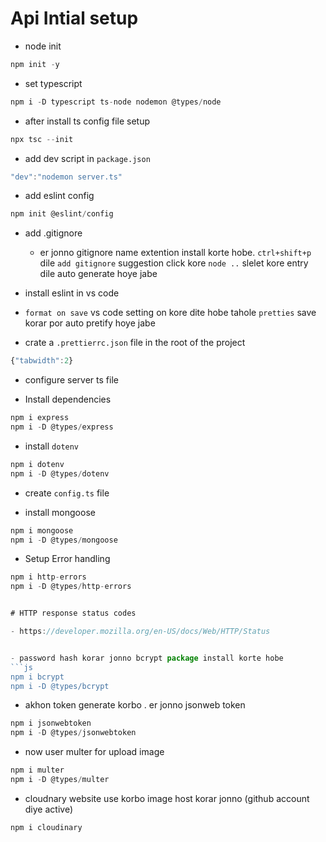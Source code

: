 # Api Intial setup


- node init 
```js
npm init -y
```

- set typescript 
```js
npm i -D typescript ts-node nodemon @types/node
```

- after install ts config file setup
```js
npx tsc --init
```

- add dev script in `package.json`
```js
"dev":"nodemon server.ts"
```

- add eslint config
```js
npm init @eslint/config
```

- add .gitignore
  - er jonno gitignore name extention install korte hobe. `ctrl+shift+p` dile `add gitignore` suggestion click kore `node ..` slelet kore entry dile auto generate hoye jabe

- install eslint in vs code

- `format on save` vs code setting on kore dite hobe tahole `pretties` save korar por auto pretify hoye jabe


- crate a `.prettierrc.json` file in the root of the project 
```js
{"tabwidth":2}
```

- configure server ts file


- Install dependencies 
```js
npm i express 
npm i -D @types/express
```

- install `dotenv` 
```js
npm i dotenv
npm i -D @types/dotenv
```

- create `config.ts` file

- install mongoose 
```js
npm i mongoose
npm i -D @types/mongoose
```


- Setup Error handling 
```js
npm i http-errors
npm i -D @types/http-errors


# HTTP response status codes

- https://developer.mozilla.org/en-US/docs/Web/HTTP/Status


- password hash korar jonno bcrypt package install korte hobe
```js
npm i bcrypt
npm i -D @types/bcrypt
```

- akhon token generate  korbo . er jonno jsonweb token 
```js
npm i jsonwebtoken
npm i -D @types/jsonwebtoken
```

- now user multer for upload image
```ts
npm i multer
npm i -D @types/multer
```


- cloudnary website use korbo image host korar jonno (github account diye active)
```ts
npm i cloudinary
```

